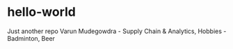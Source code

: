 # hello-world
Just another repo
Varun Mudegowdra - Supply Chain & Analytics, Hobbies - Badminton, Beer
